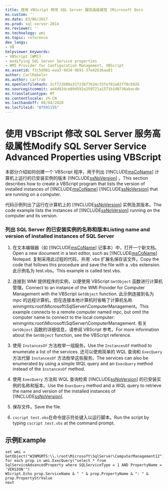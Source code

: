 ```yaml
---
title: 使用 VBScript 修改 SQL Server 服务高级属性 |Microsoft Docs
ms.custom: ''
ms.date: 03/06/2017
ms.prod: sql-server-2014
ms.reviewer: ''
ms.technology: wmi
ms.topic: reference
dev_langs:
- VB
helpviewer_keywords:
- VBScript [WMI]
- modifying SQL Server Service properties
- WMI Provider for Configuration Management, VBScript
ms.assetid: f3c5d981-eaa3-4d34-9b91-37e42636aa81
author: CarlRabeler
ms.author: carlrab
ms.openlocfilehash: 2cf722b00a31723b77624c33fef81a82ff0cb926
ms.sourcegitcommit: ad4d92dce894592a259721a1571b1d8736abacdb
ms.translationtype: MT
ms.contentlocale: zh-CN
ms.lasthandoff: 08/04/2020
ms.locfileid: "87591155"
---
```

# <a name="modify-sql-server-service-advanced-properties-using-vbscript"></a><span data-ttu-id="b88cd-102">使用 VBScript 修改 SQL Server 服务高级属性</span><span class="sxs-lookup"><span data-stu-id="b88cd-102">Modify SQL Server Service Advanced Properties using VBScript</span></span>
  <span data-ttu-id="b88cd-103">本部分介绍如何创建一个 VBScript 程序，用于列出 [!INCLUDE[msCoName](../../includes/msconame-md.md)] 计算机上运行的已安装实例的版本 [!INCLUDE[ssNoVersion](../../includes/ssnoversion-md.md)] 。</span><span class="sxs-lookup"><span data-stu-id="b88cd-103">This section describes how to create a VBScript program that lists the version of installed instances of [!INCLUDE[msCoName](../../includes/msconame-md.md)] [!INCLUDE[ssNoVersion](../../includes/ssnoversion-md.md)] that are running on a computer.</span></span>  
  
 <span data-ttu-id="b88cd-104">代码示例列出了运行在计算机上的 [!INCLUDE[ssNoVersion](../../includes/ssnoversion-md.md)] 实例及其版本。</span><span class="sxs-lookup"><span data-stu-id="b88cd-104">The code example lists the instances of [!INCLUDE[ssNoVersion](../../includes/ssnoversion-md.md)] running on the computer and its version.</span></span>  
  
### <a name="listing-name-and-version-of-installed-instances-of-sql-server"></a><span data-ttu-id="b88cd-105">列出 SQL Server 的已安装实例的名称和版本</span><span class="sxs-lookup"><span data-stu-id="b88cd-105">Listing name and version of installed instances of SQL Server</span></span>  
  
1.  <span data-ttu-id="b88cd-106">在文本编辑器（如 [!INCLUDE[msCoName](../../includes/msconame-md.md)] 记事本）中，打开一个新文档。</span><span class="sxs-lookup"><span data-stu-id="b88cd-106">Open a new document in a text editor, such as [!INCLUDE[msCoName](../../includes/msconame-md.md)] Notepad.</span></span> <span data-ttu-id="b88cd-107">复制采用此过程的代码，并用 .vbs 扩展名保存该文件。</span><span class="sxs-lookup"><span data-stu-id="b88cd-107">Copy the code that follows this procedure and save the file with a .vbs extension.</span></span> <span data-ttu-id="b88cd-108">此示例名为 test.vbs。</span><span class="sxs-lookup"><span data-stu-id="b88cd-108">This example is called test.vbs.</span></span>  
  
2.  <span data-ttu-id="b88cd-109">连接到 WMI 提供程序的实例，以便使用 VBScript `GetObject` 函数进行计算机管理。</span><span class="sxs-lookup"><span data-stu-id="b88cd-109">Connect to an instance of the WMI Provider for Computer Management with the VBScript `GetObject` function.</span></span> <span data-ttu-id="b88cd-110">此示例连接到名为 mpc 的远程计算机，但在连接本地计算机时省略了计算机名称 winmgmts:root\Microsoft\SqlServer\ComputerManagement。</span><span class="sxs-lookup"><span data-stu-id="b88cd-110">This example connects to a remote computer named mpc, but omit the computer name to connect to the local computer: winmgmts:root\Microsoft\SqlServer\ComputerManagement.</span></span> <span data-ttu-id="b88cd-111">有关 `GetObject` 函数的详细信息，请参阅 VBScript 参考。</span><span class="sxs-lookup"><span data-stu-id="b88cd-111">For more information about the `GetObject` function, see the VBScript reference.</span></span>  
  
3.  <span data-ttu-id="b88cd-112">使用 `InstancesOf` 方法枚举一组服务。</span><span class="sxs-lookup"><span data-stu-id="b88cd-112">Use the `InstancesOf` method to enumerate a list of the services.</span></span> <span data-ttu-id="b88cd-113">还可以使用简单的 WQL 查询和 `ExecQuery` 方法代替 `InstancesOf` 方法枚举这些服务。</span><span class="sxs-lookup"><span data-stu-id="b88cd-113">The services can also be enumerated by using a simple WQL query and an `ExecQuery` method instead of the `InstancesOf` method.</span></span>  
  
4.  <span data-ttu-id="b88cd-114">使用 `ExecQuery` 方法和 WQL 查询检索 [!INCLUDE[ssNoVersion](../../includes/ssnoversion-md.md)] 的已安装实例的名称和版本。</span><span class="sxs-lookup"><span data-stu-id="b88cd-114">Use the `ExecQuery` method and a WQL query to retrieve the name and version of the installed instances of [!INCLUDE[ssNoVersion](../../includes/ssnoversion-md.md)].</span></span>  
  
5.  <span data-ttu-id="b88cd-115">保存文件。</span><span class="sxs-lookup"><span data-stu-id="b88cd-115">Save the file.</span></span>  
  
6.  <span data-ttu-id="b88cd-116">`cscript test.vbs`在命令提示符处键入以运行脚本。</span><span class="sxs-lookup"><span data-stu-id="b88cd-116">Run the script by typing `cscript test.vbs` at the command prompt.</span></span>  
  
## <a name="example"></a><span data-ttu-id="b88cd-117">示例</span><span class="sxs-lookup"><span data-stu-id="b88cd-117">Example</span></span>  
  
```  
set wmi = GetObject("WINMGMTS:\\.\root\Microsoft\SqlServer\ComputerManagement12")  
for each prop in wmi.ExecQuery("select * from SqlServiceAdvancedProperty where SQLServiceType = 1 AND PropertyName = 'VERSION'")  
WScript.Echo prop.ServiceName & " " & prop.PropertyName & ": " & prop.PropertyStrValue  
next  
```  
  
  
